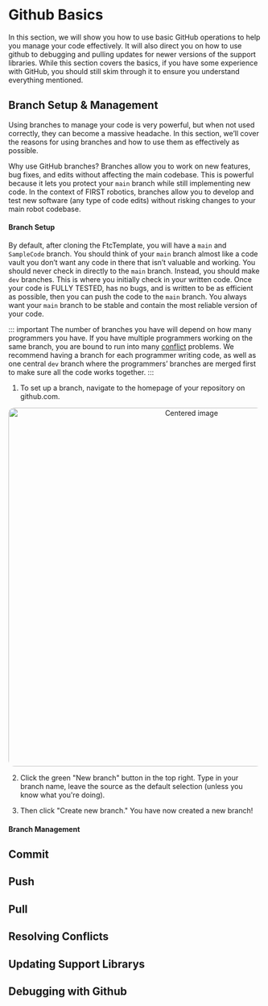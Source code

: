 # Github Basics

In this section, we will show you how to use basic GitHub operations to help you manage your code effectively. It will also direct you on how to use github to debugging and pulling updates for newer versions of the support libraries. While this section covers the basics, if you have some experience with GitHub, you should still skim through it to ensure you understand everything mentioned.

## Branch Setup & Management

Using branches to manage your code is very powerful, but when not used correctly, they can become a massive headache. In this section, we’ll cover the reasons for using branches and how to use them as effectively as possible.


Why use GitHub branches? Branches allow you to work on new features, bug fixes, and edits without affecting the main codebase. This is powerful because it lets you protect your `main` branch while still implementing new code. In the context of FIRST robotics, branches allow you to develop and test new software (any type of code edits) without risking changes to your main robot codebase.

#### Branch Setup

By default, after cloning the FtcTemplate, you will have a `main` and `SampleCode` branch. You should think of your `main` branch almost like a code vault  you don’t want any code in there that isn’t valuable and working. You should never check in directly to the `main` branch. Instead, you should make `dev` branches. This is where you initially check in your written code. Once your code is FULLY TESTED, has no bugs, and is written to be as efficient as possible, then you can push the code to the `main` branch. You always want your `main` branch to be stable and contain the most reliable version of your code.

::: important 
The number of branches you have will depend on how many programmers you have. If you have multiple programmers working on the same branch, you are bound to run into many [conflict](https://en.wikipedia.org/wiki/Edit_conflict) problems. We recommend having a branch for each programmer writing code, as well as one central `dev` branch where the programmers’ branches are merged first to make sure all the code works together.
:::

1. To set up a branch, navigate to the homepage of your repository on github.com.  
<p style="text-align: center;">
  <img src="/images/GitHubAccessingBranches.png" alt="Centered image" width="712" style="border-radius: 12px;"/>
</p> 

2. Click the green "New branch" button in the top right. Type in your branch name, leave the source as the default selection (unless you know what you're doing).

3. Then click "Create new branch." You have now created a new branch!

#### Branch Management 


## Commit

## Push

## Pull

## Resolving Conflicts

## Updating Support Librarys 

## Debugging with Github 